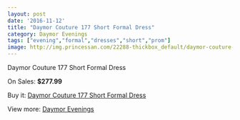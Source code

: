```yaml
---
layout: post
date: '2016-11-12'
title: "Daymor Couture 177 Short Formal Dress"
category: Daymor Evenings
tags: ["evening","formal","dresses","short","prom"]
image: http://img.princessan.com/22288-thickbox_default/daymor-couture-177-short-formal-dress.jpg
---
```

Daymor Couture 177 Short Formal Dress

On Sales: **$277.99**
<a href="https://www.princessan.com/en/daymor-evenings/10162-daymor-couture-177-short-formal-dress.html"><amp-img layout="responsive" width="600" height="600" src="//img.princessan.com/22288-thickbox_default/daymor-couture-177-short-formal-dress.jpg" alt="Daymor Couture 177 Short Formal Dress 0" /></a>

Buy it: [Daymor Couture 177 Short Formal Dress](https://www.princessan.com/en/daymor-evenings/10162-daymor-couture-177-short-formal-dress.html "Daymor Couture 177 Short Formal Dress")

View more: [Daymor Evenings](https://www.princessan.com/en/17-daymor-evenings "Daymor Evenings")
